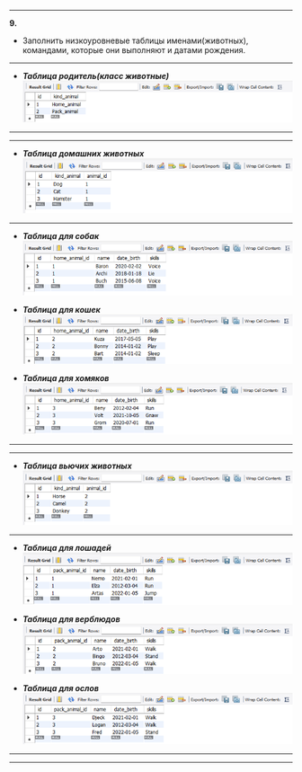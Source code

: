 ___
**9.** 
- Заполнить низкоуровневые таблицы именами(животных), командами, которые они выполняют и датами рождения.
___

- ***Таблица родитель(класс животные)***
![родитель](Animal.png)
___
___
- ***Таблица домашних животных***
![домашние животные](Home_animal.png)
___

- ***Таблица для собак***
![Собаки](Dog.png)

- ***Таблица для кошек***
![Кошки](Cat.png)

- ***Таблица для хомяков***
![Хомяки](Hamster.png)
___
___

- ***Таблица вьючих животных***
![вьючие животные](Pack_animal.png)
___
- ***Таблица для лошадей***
![лошади](Horse.png)

- ***Таблица для верблюдов***
![верблюды](Camel.png)

- ***Таблица для ослов***
![ослы](Donkey.png)
____
___
